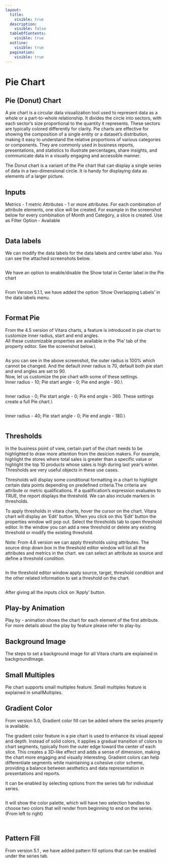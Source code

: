 ```yaml
---
layout:
  title:
    visible: true
  description:
    visible: false
  tableOfContents:
    visible: true
  outline:
    visible: true
  pagination:
    visible: true
---
```


# Pie Chart

## Pie (Donut) Chart

A pie chart is a circular data visualization tool used to represent data as a whole or a part-to-whole relationship. It divides the circle into sectors, with each sector’s size proportional to the quantity it represents. These sectors are typically colored differently for clarity. Pie charts are effective for showing the composition of a single entity or a dataset’s distribution, making it easy to understand the relative proportions of various categories or components. They are commonly used in business reports, presentations, and statistics to illustrate percentages, share insights, and communicate data in a visually engaging and accessible manner.

The Donut chart is a variant of the Pie chart that can display a single series of data in a two-dimensional circle. It is handy for displaying data as elements of a larger picture.

## Inputs <a href="#inputs" id="inputs"></a>

Metrics - 1 metric Attributes - 1 or more attributes. For each combination of attribute elements, one slice will be created. For example in the screenshot below for every combination of Month and Category, a slice is created. Use as Filter Option - Available

<figure><img src="../.gitbook/assets/PieDossier.png" alt=""><figcaption></figcaption></figure>

## Data labels <a href="#data-labels" id="data-labels"></a>

We can modify the data labels for the data labels and centre label also. You can see the attached screenshots below.&#x20;

<figure><img src="../.gitbook/assets/Pie2.png" alt=""><figcaption></figcaption></figure>

We have an option to enable/disable the Show total in Center label in the Pie chart&#x20;

<figure><img src="../.gitbook/assets/Pie1.png" alt=""><figcaption></figcaption></figure>

From Version 5.1.1, we have added the option ‘Show Overlapping Labels’ in the data labels menu.

<figure><img src="../.gitbook/assets/PieChart (1).png" alt=""><figcaption></figcaption></figure>

## Format Pie <a href="#format-pie" id="format-pie"></a>

From the 4.5 version of Vitara charts, a feature is introduced in pie chart to customize inner radius, start and end angles.\
All these customizable properties are available in the ‘Pie’ tab of the property editor. See the screenshot below.\


<figure><img src="../.gitbook/assets/piFormat1.png" alt=""><figcaption></figcaption></figure>

As you can see in the above screenshot, the outer radius is 100% which cannot be changed. And the default inner radius is 70, default both pie start and end angles are set to 90.\
Now, let us customize the pie chart with some of these settings.\
Inner radius - 10; Pie start angle - 0; Pie end angle - 90.\


<figure><img src="../.gitbook/assets/piFormat2.png" alt=""><figcaption></figcaption></figure>

Inner radius - 0; Pie start angle - 0; Pie end angle - 360. These settings create a full Pie chart.\


<figure><img src="../.gitbook/assets/piFormat3.png" alt=""><figcaption></figcaption></figure>

Inner radius - 40; Pie start angle - 0; Pie end angle - 180.\


<figure><img src="../.gitbook/assets/piFormat4.png" alt=""><figcaption></figcaption></figure>

## Thresholds <a href="#thresholds" id="thresholds"></a>

In the business point of view, certain part of the chart needs to be highlighted to draw more attention from the desicion makers. For example, highlight the stores where total sales is greater than a specific value or highlight the top 10 products whose sales is high during last year’s winter. Thresholds are very useful objects in these use cases.

Thresholds will display some conditional formatting in a chart to highlight certain data points depending on predefined criteria.The criteria are attribute or metric qualifications. If a qualification’s expression evaluates to TRUE, the report displays the threshold. We can also include markers in thresholds.

To apply thresholds in vitara charts, hover the cursor on the chart. Vitara chart will display an ‘Edit’ button. When you click on this ‘Edit’ button the properties window will pop out. Select the thresholds tab to open threshold editor. In the window you can add a new threshold or delete any existing threshold or modify the existing threshold.

Note: From 4.6 version we can apply thresholds using attributes. The source drop down box in the threshold editor window will list all the attributes and metrics in the chart. we can select an attribute as source and define a threshold condition.

<figure><img src="../.gitbook/assets/image523.png" alt=""><figcaption></figcaption></figure>

In the threshold editor window apply source, target, threshold condition and the other related information to set a threshold on the chart.

<figure><img src="../.gitbook/assets/image524.png" alt=""><figcaption></figcaption></figure>

After giving all the inputs click on ‘Apply’ button.

## Play-by Animation <a href="#play-by-animation" id="play-by-animation"></a>

Play by - animation shows the chart for each element of the first attribute. For more details about the play by feature please refer to play-by.

## Background Image <a href="#background-image" id="background-image"></a>

The steps to set a background image for all Vitara charts are explained in backgroundImage.

## Small Multiples <a href="#small-multiples" id="small-multiples"></a>

Pie chart supports small multiples feature. Small multiples feature is explained in smallMultiples.

## Gradient Color <a href="#gradient-color" id="gradient-color"></a>

From version 5.0, Gradient color fill can be added where the series property is available.

The gradient color feature in a pie chart is used to enhance its visual appeal and depth. Instead of solid colors, it applies a gradual transition of colors to chart segments, typically from the outer edge toward the center of each slice. This creates a 3D-like effect and adds a sense of dimension, making the chart more engaging and visually interesting. Gradient colors can help differentiate segments while maintaining a cohesive color scheme, providing a balance between aesthetics and data representation in presentations and reports.

It can be enabled by selecting options from the series tab for individual series.

<figure><img src="../.gitbook/assets/Gradient1 (2).png" alt=""><figcaption></figcaption></figure>

It will show the color palette, which will have two selection handles to choose two colors that will render from beginning to end on the series. (From left to right)

<figure><img src="../.gitbook/assets/PieGradient1.png" alt=""><figcaption></figcaption></figure>

<figure><img src="../.gitbook/assets/PieGradient.png" alt=""><figcaption></figcaption></figure>

## Pattern Fill <a href="#pattern-fill" id="pattern-fill"></a>

From version 5.1 , we have added pattern fill options that can be enabled under the series tab.

<figure><img src="../.gitbook/assets/PieSeries.png" alt=""><figcaption></figcaption></figure>

<figure><img src="../.gitbook/assets/Pie1 (1).png" alt=""><figcaption></figcaption></figure>
